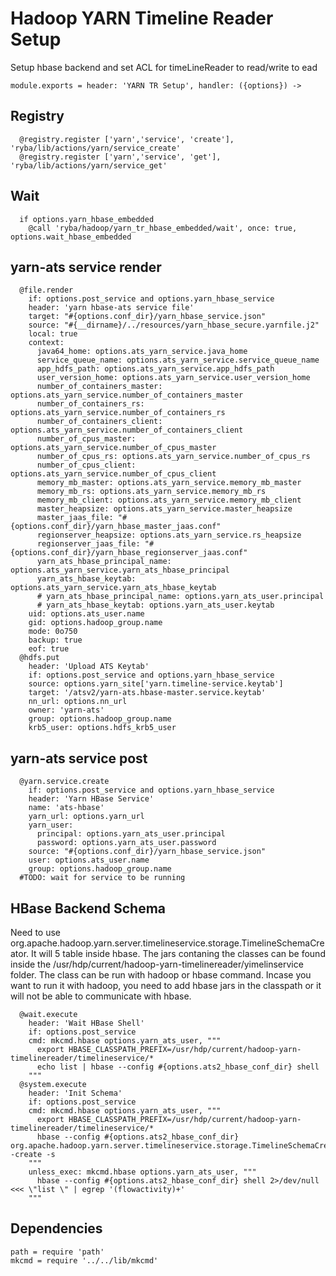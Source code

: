 
# Hadoop YARN Timeline Reader Setup

Setup hbase backend and set ACL for timeLineReader to read/write to ead

    module.exports = header: 'YARN TR Setup', handler: ({options}) ->

## Registry

      @registry.register ['yarn','service', 'create'], 'ryba/lib/actions/yarn/service_create'
      @registry.register ['yarn','service', 'get'], 'ryba/lib/actions/yarn/service_get'

## Wait

      if options.yarn_hbase_embedded
        @call 'ryba/hadoop/yarn_tr_hbase_embedded/wait', once: true, options.wait_hbase_embedded

## yarn-ats service render

      @file.render
        if: options.post_service and options.yarn_hbase_service
        header: 'yarn hbase-ats service file'
        target: "#{options.conf_dir}/yarn_hbase_service.json"
        source: "#{__dirname}/../resources/yarn_hbase_secure.yarnfile.j2"
        local: true
        context:
          java64_home: options.ats_yarn_service.java_home 
          service_queue_name: options.ats_yarn_service.service_queue_name
          app_hdfs_path: options.ats_yarn_service.app_hdfs_path
          user_version_home: options.ats_yarn_service.user_version_home
          number_of_containers_master: options.ats_yarn_service.number_of_containers_master
          number_of_containers_rs: options.ats_yarn_service.number_of_containers_rs
          number_of_containers_client: options.ats_yarn_service.number_of_containers_client
          number_of_cpus_master: options.ats_yarn_service.number_of_cpus_master
          number_of_cpus_rs: options.ats_yarn_service.number_of_cpus_rs
          number_of_cpus_client: options.ats_yarn_service.number_of_cpus_client
          memory_mb_master: options.ats_yarn_service.memory_mb_master
          memory_mb_rs: options.ats_yarn_service.memory_mb_rs
          memory_mb_client: options.ats_yarn_service.memory_mb_client
          master_heapsize: options.ats_yarn_service.master_heapsize
          master_jaas_file: "#{options.conf_dir}/yarn_hbase_master_jaas.conf"
          regionserver_heapsize: options.ats_yarn_service.rs_heapsize
          regionserver_jaas_file: "#{options.conf_dir}/yarn_hbase_regionserver_jaas.conf"
          yarn_ats_hbase_principal_name: options.ats_yarn_service.yarn_ats_hbase_principal
          yarn_ats_hbase_keytab: options.ats_yarn_service.yarn_ats_hbase_keytab
          # yarn_ats_hbase_principal_name: options.yarn_ats_user.principal
          # yarn_ats_hbase_keytab: options.yarn_ats_user.keytab
        uid: options.ats_user.name
        gid: options.hadoop_group.name
        mode: 0o750
        backup: true
        eof: true
      @hdfs.put
        header: 'Upload ATS Keytab'
        if: options.post_service and options.yarn_hbase_service
        source: options.yarn_site['yarn.timeline-service.keytab']
        target: '/atsv2/yarn-ats.hbase-master.service.keytab'
        nn_url: options.nn_url
        owner: 'yarn-ats'
        group: options.hadoop_group.name
        krb5_user: options.hdfs_krb5_user

## yarn-ats service post

      @yarn.service.create
        if: options.post_service and options.yarn_hbase_service
        header: 'Yarn HBase Service'
        name: 'ats-hbase'
        yarn_url: options.yarn_url
        yarn_user:
          principal: options.yarn_ats_user.principal
          password: options.yarn_ats_user.password
        source: "#{options.conf_dir}/yarn_hbase_service.json"
        user: options.ats_user.name
        group: options.hadoop_group.name
      #TODO: wait for service to be running


## HBase Backend Schema
Need to use org.apache.hadoop.yarn.server.timelineservice.storage.TimelineSchemaCreator.
It will 5 table inside hbase. The jars contaning the classes can be found inside 
the /usr/hdp/current/hadoop-yarn-timelinereader/yimelinservice folder.
The class can be run with hadoop or hbase command. Incase you want to run it with hadoop,
you need to add hbase jars in the classpath or it will not be able to communicate with hbase.

      @wait.execute
        header: 'Wait HBase Shell'
        if: options.post_service
        cmd: mkcmd.hbase options.yarn_ats_user, """
          export HBASE_CLASSPATH_PREFIX=/usr/hdp/current/hadoop-yarn-timelinereader/timelineservice/*
          echo list | hbase --config #{options.ats2_hbase_conf_dir} shell 
        """
      @system.execute
        header: 'Init Schema'
        if: options.post_service
        cmd: mkcmd.hbase options.yarn_ats_user, """
          export HBASE_CLASSPATH_PREFIX=/usr/hdp/current/hadoop-yarn-timelinereader/timelineservice/*
          hbase --config #{options.ats2_hbase_conf_dir} org.apache.hadoop.yarn.server.timelineservice.storage.TimelineSchemaCreator -create -s
        """
        unless_exec: mkcmd.hbase options.yarn_ats_user, """
          hbase --config #{options.ats2_hbase_conf_dir} shell 2>/dev/null <<< \"list \" | egrep '(flowactivity)+'
        """
    
## Dependencies

    path = require 'path'
    mkcmd = require '../../lib/mkcmd'
